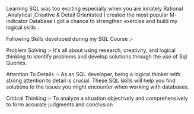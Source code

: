 Learning SQL was too exciting especially when you are innately Rational ,Analytical ,Creative & Detail Orientated 
I created the most popular M- indicator Database
I got a chance to strengthen exercise and build my logical skills . 

Following Skills developed during my SQL Course :-

Problem Solving :- It's all about using research, creativity, and logical thinking to identify problems and develop solutions through the use of Sql Queries.

Attention To Details :- As an SQL developer, being a logical thinker with strong attention to detail is crucial. These SQL skills will help you find solutions to the issues you might encounter when working with databases.

Critical Thinking :- To analyze a situation objectively and comprehensively to form accurate judgments and conclusion
